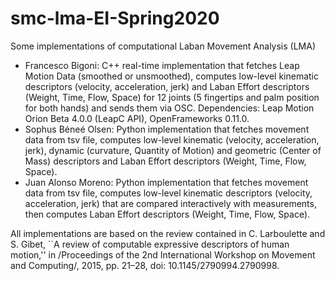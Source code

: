 # smc-lma-EI-Spring2020
Some implementations of computational Laban Movement Analysis (LMA)

- Francesco Bigoni: C++ real-time implementation that fetches Leap Motion Data (smoothed or unsmoothed), computes low-level kinematic descriptors (velocity, acceleration, jerk) and Laban Effort descriptors (Weight, Time, Flow, Space) for 12 joints (5 fingertips and palm position for both hands) and sends them via OSC. Dependencies: Leap Motion Orion Beta 4.0.0 (LeapC API), OpenFrameworks 0.11.0.
- Sophus Béneé Olsen: Python implementation that fetches movement data from tsv file, computes low-level kinematic (velocity, acceleration, jerk), dynamic (curvature, Quantity of Motion) and geometric (Center of Mass) descriptors and Laban Effort descriptors (Weight, Time, Flow, Space).
- Juan Alonso Moreno: Python implementation that fetches movement data from tsv file, computes low-level kinematic descriptors (velocity, acceleration, jerk) that are compared interactively with measurements, then computes Laban Effort descriptors (Weight, Time, Flow, Space).

All implementations are based on the review contained in C. Larboulette and S. Gibet, ``A review of computable expressive descriptors of human motion,'' in /Proceedings of the 2nd International Workshop on Movement and Computing/, 2015, pp. 21–28, doi: 10.1145/2790994.2790998.
